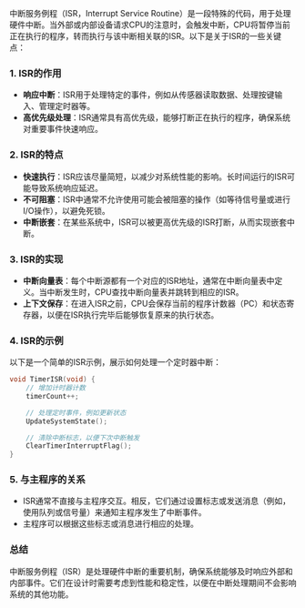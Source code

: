 中断服务例程（ISR，Interrupt Service Routine）是一段特殊的代码，用于处理硬件中断。当外部或内部设备请求CPU的注意时，会触发中断，CPU将暂停当前正在执行的程序，转而执行与该中断相关联的ISR。以下是关于ISR的一些关键点：

### 1. **ISR的作用**

-   **响应中断**：ISR用于处理特定的事件，例如从传感器读取数据、处理按键输入、管理定时器等。
-   **高优先级处理**：ISR通常具有高优先级，能够打断正在执行的程序，确保系统对重要事件快速响应。

### 2. **ISR的特点**

-   **快速执行**：ISR应该尽量简短，以减少对系统性能的影响。长时间运行的ISR可能导致系统响应延迟。
-   **不可阻塞**：ISR中通常不允许使用可能会被阻塞的操作（如等待信号量或进行I/O操作），以避免死锁。
-   **中断嵌套**：在某些系统中，ISR可以被更高优先级的ISR打断，从而实现嵌套中断。

### 3. **ISR的实现**

-   **中断向量表**：每个中断源都有一个对应的ISR地址，通常在中断向量表中定义。当中断发生时，CPU查找中断向量表并跳转到相应的ISR。
-   **上下文保存**：在进入ISR之前，CPU会保存当前的程序计数器（PC）和状态寄存器，以便在ISR执行完毕后能够恢复原来的执行状态。

### 4. **ISR的示例**

以下是一个简单的ISR示例，展示如何处理一个定时器中断：
```c
void TimerISR(void) {
    // 增加计时器计数
    timerCount++;

    // 处理定时事件，例如更新状态
    UpdateSystemState();

    // 清除中断标志，以便下次中断触发
    ClearTimerInterruptFlag();
}
```

### 5. **与主程序的关系**

-   ISR通常不直接与主程序交互。相反，它们通过设置标志或发送消息（例如，使用队列或信号量）来通知主程序发生了中断事件。
-   主程序可以根据这些标志或消息进行相应的处理。

### 总结

中断服务例程（ISR）是处理硬件中断的重要机制，确保系统能够及时响应外部和内部事件。它们在设计时需要考虑到性能和稳定性，以便在中断处理期间不会影响系统的其他功能。

